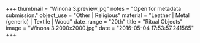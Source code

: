 +++
thumbnail = "Winona 3.preview.jpg"
notes = "Open for metadata submission."
object_use = "Other | Religious"
material = "Leather | Metal (generic) | Textile  | Wood"
date_range = "20th"
title = "Ritual Objects"
image = "Winona 3.2000x2000.jpg"
date = "2016-05-04 17:53:57.241565"
+++
